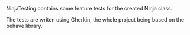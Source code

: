 NinjaTesting contains some feature tests for the created Ninja class.

The tests are writen using Gherkin, the whole project being based on the behave library.
